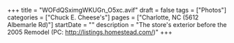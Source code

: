 +++
title = "WOFdQSximgWKUGn_O5xc.avif"
draft = false
tags = ["Photos"]
categories = ["Chuck E. Cheese's"]
pages = ["Charlotte, NC (5612 Albemarle Rd)"]
startDate = ""
description = "The store's exterior before the 2005 Remodel (PC: http://listings.homestead.com/)"
+++

